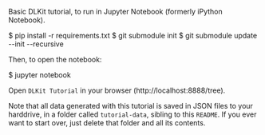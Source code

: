 Basic DLKit tutorial, to run in Jupyter Notebook (formerly iPython Notebook).

$ pip install -r requirements.txt
$ git submodule init
$ git submodule update --init --recursive

Then, to open the notebook:

$ jupyter notebook

Open `DLKit Tutorial` in your browser (http://localhost:8888/tree).

Note that all data generated with this tutorial is saved in JSON files to your harddrive, in a folder called `tutorial-data`, sibling to this `README`. If you ever want to start over, just delete that folder and all its contents.
